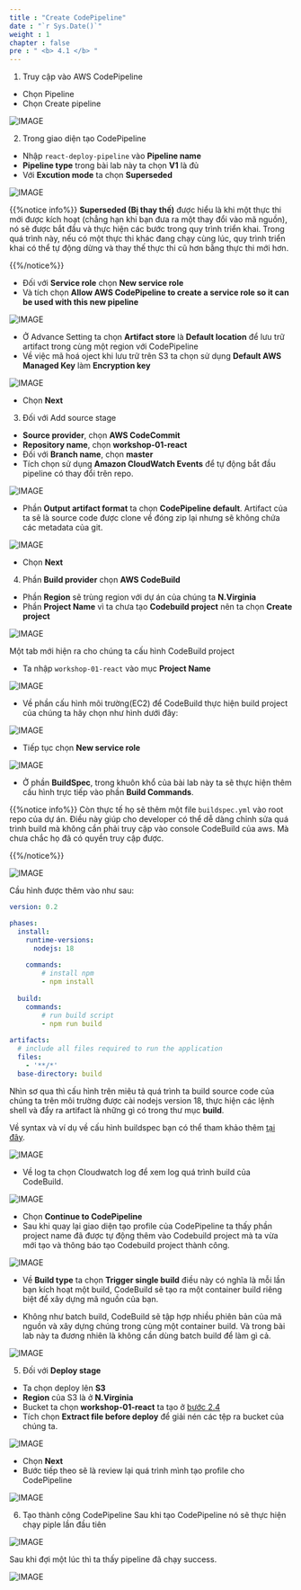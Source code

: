 ```yaml
---
title : "Create CodePipeline"
date : "`r Sys.Date()`"
weight : 1
chapter : false
pre : " <b> 4.1 </b> "
---
```


1. Truy cập vào AWS CodePipeline
- Chọn Pipeline
- Chọn Create pipeline

![IMAGE](/images/4-createCICD/4.1-createCodePipeline/001-createPipeline.png)

2. Trong giao diện tạo CodePipeline
- Nhập `react-deploy-pipeline` vào **Pipeline name**
- **Pipeline type** trong bài lab này ta chọn **V1** là đủ 
- Với **Excution mode** ta chọn **Superseded**

![IMAGE](/images/4-createCICD/4.1-createCodePipeline/002-createPipeline.png)

{{%notice info%}}
**Superseded (Bị thay thế)** được hiểu là khi một thực thi mới được kích hoạt (chẳng hạn khi bạn đưa ra một thay đổi vào mã nguồn), nó sẽ được bắt đầu và thực hiện các bước trong quy trình triển khai. Trong quá trình này, nếu có một thực thi khác đang chạy cùng lúc, quy trình triển khai có thể tự động dừng và thay thế thực thi cũ hơn bằng thực thi mới hơn.

{{%/notice%}}

- Đối với **Service role** chọn **New service role**
- Và tích chọn **Allow AWS CodePipeline to create a service role so it can be used with this new pipeline**

![IMAGE](/images/4-createCICD/4.1-createCodePipeline/003-createPipeline.png)

- Ở Advance Setting ta chọn **Artifact store** là **Default location** để lưu trữ artifact trong cùng một region với CodePipeline
- Về việc mã hoá oject khi lưu trữ trên S3 ta chọn sử dụng **Default AWS Managed Key** làm **Encryption key**

![IMAGE](/images/4-createCICD/4.1-createCodePipeline/004-createPipeline.png)

- Chọn **Next**

3. Đối với Add source stage
- **Source provider**, chọn **AWS CodeCommit**
- **Repository name**, chọn **workshop-01-react**
- Đối với **Branch name**, chọn **master**
- Tích chọn sử dụng **Amazon CloudWatch Events** để tự động bắt đầu pipeline có thay đổi trên repo.

![IMAGE](/images/4-createCICD/4.1-createCodePipeline/005-createPipeline.png)

- Phần **Output artifact format** ta chọn **CodePipeline default**. Artifact của ta sẽ là source code được clone về đóng zip lại nhưng sẽ không chứa các metadata của git.

![IMAGE](/images/4-createCICD/4.1-createCodePipeline/006-createPipeline.png)

- Chọn **Next**

4. Phần **Build provider** chọn **AWS CodeBuild**
- Phần **Region** sẽ trùng region với dự án của chúng ta **N.Virginia**
- Phần **Project Name** vì ta chưa tạo **Codebuild project** nên ta chọn **Create project**

![IMAGE](/images/4-createCICD/4.1-createCodePipeline/007-createPipeline.png)

Một tab mới hiện ra cho chúng ta cấu hình CodeBuild project
- Ta nhập `workshop-01-react` vào mục **Project Name**

![IMAGE](/images/4-createCICD/4.1-createCodePipeline/008-createPipeline.png)

- Về phần cấu hình môi trường(EC2) để CodeBuild thực hiện build project của chúng ta hãy chọn như hình dưới đây:

![IMAGE](/images/4-createCICD/4.1-createCodePipeline/009-createPipeline.png)

- Tiếp tục chọn **New service role**

![IMAGE](/images/4-createCICD/4.1-createCodePipeline/010-createPipeline.png)

- Ở phần **BuildSpec**, trong khuôn khổ của bài lab này ta sẽ thực hiện thêm cấu hình trực tiếp vào phần **Build Commands**. 

{{%notice info%}}
Còn thực tế họ sẽ thêm một file `buildspec.yml` vào root repo của dự án. Điều này giúp cho developer có thể dễ dàng chỉnh sửa quá trình build mà không cần phải truy cập vào console CodeBuild của aws.
Mà chưa chắc họ đã có quyền truy cập được.

{{%/notice%}}

![IMAGE](/images/4-createCICD/4.1-createCodePipeline/011-createPipeline.png)

Cầu hình được thêm vào như sau:
```yml
version: 0.2

phases:
  install:
    runtime-versions:
      nodejs: 18
   
    commands:
        # install npm
        - npm install
       
  build:
    commands:
        # run build script
        - npm run build
     
artifacts:
  # include all files required to run the application
  files:
    - '**/*'
  base-directory: build
```

Nhìn sơ qua thì cấu hình trên miêu tả quá trình ta build source code của chúng ta trên môi trường được cài nodejs version 18, thực hiện các lệnh shell và đẩy ra artifact là những gì có trong thư mục **build**.

Về syntax và ví dụ về cấu hình buildspec bạn có thể tham khảo thêm [tại đây](https://docs.aws.amazon.com/codebuild/latest/userguide/build-spec-ref.html).

![IMAGE](/images/4-createCICD/4.1-createCodePipeline/012-createPipeline.png)

- Về log ta chọn Cloudwatch log để xem log quá trình build của CodeBuild.

![IMAGE](/images/4-createCICD/4.1-createCodePipeline/013-createPipeline.png)

- Chọn **Continue to CodePipeline**
- Sau khi quay lại giao diện tạo profile của CodePipeline ta thấy phần project name đã được tự động thêm vào Codebuild project mà ta vừa mới tạo và thông báo tạo Codebuild project thành công.

![IMAGE](/images/4-createCICD/4.1-createCodePipeline/014-createPipeline.png)

- Về **Build type** ta chọn **Trigger single build** điều này có nghĩa là mỗi lần bạn kích hoạt một build, CodeBuild sẽ tạo ra một container build riêng biệt để xây dựng mã nguồn của bạn. 

- Không như batch build, CodeBuild sẽ tập hợp nhiều phiên bản của mã nguồn và xây dựng chúng trong cùng một container build. Và trong bài lab này ta đương nhiên là không cần dùng batch build để làm gì cả.

![IMAGE](/images/4-createCICD/4.1-createCodePipeline/015-createPipeline.png)

5. Đối với **Deploy stage**
- Ta chọn deploy lên **S3**
- **Region** của S3 là ở **N.Virginia**
- Bucket ta chọn **workshop-01-react** ta tạo ở [bước 2.4](../../2-prerequiste/2.4-createS3/)
- Tích chọn **Extract file before deploy** để giải nén các tệp ra bucket của chúng ta.

![IMAGE](/images/4-createCICD/4.1-createCodePipeline/016-createPipeline.png)

- Chọn **Next**
- Bước tiếp theo sẽ là review lại quá trình mình tạo profile cho CodePipeline

![IMAGE](/images/4-createCICD/4.1-createCodePipeline/017-createPipeline.png)

6. Tạo thành công CodePipeline
Sau khi tạo CodePipeline nó sẽ thực hiện chạy piple lần đầu tiên 

![IMAGE](/images/4-createCICD/4.1-createCodePipeline/018-createPipeline.png)

Sau khi đợi một lúc thì ta thấy pipeline đã chạy success.

![IMAGE](/images/4-createCICD/4.1-createCodePipeline/019-createPipeline.png)


